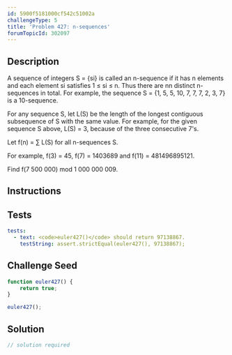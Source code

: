 ```yaml
---
id: 5900f5181000cf542c51002a
challengeType: 5
title: 'Problem 427: n-sequences'
forumTopicId: 302097
---
```


## Description
<section id='description'>
A sequence of integers S = {si} is called an n-sequence if it has n elements and each element si satisfies 1 ≤ si ≤ n. Thus there are nn distinct n-sequences in total.
For example, the sequence S = {1, 5, 5, 10, 7, 7, 7, 2, 3, 7} is a 10-sequence.

For any sequence S, let L(S) be the length of the longest contiguous subsequence of S with the same value.
For example, for the given sequence S above, L(S) = 3, because of the three consecutive 7's.

Let f(n) = ∑ L(S) for all n-sequences S.

For example, f(3) = 45, f(7) = 1403689 and f(11) = 481496895121.

Find f(7 500 000) mod 1 000 000 009.
</section>

## Instructions
<section id='instructions'>

</section>

## Tests
<section id='tests'>

```yml
tests:
  - text: <code>euler427()</code> should return 97138867.
    testString: assert.strictEqual(euler427(), 97138867);

```

</section>

## Challenge Seed
<section id='challengeSeed'>

<div id='js-seed'>

```js
function euler427() {
    return true;
}

euler427();
```

</div>



</section>

## Solution
<section id='solution'>

```js
// solution required
```

</section>
